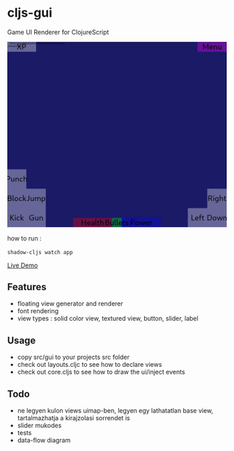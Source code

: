 # cljs-gui
Game UI Renderer for ClojureScript

![screenshot](screenshot.png)

how to run :

```shadow-cljs watch app```

[Live Demo](https://milgra.github.io/cljs-gui/index.html)

## Features

* floating view generator and renderer
* font rendering
* view types : solid color view, textured view, button, slider, label

## Usage

* copy src/gui to your projects src folder
* check out layouts.cljc to see how to declare views
* check out core.cljs to see how to draw the ui/inject events

## Todo

* ne legyen kulon views uimap-ben, legyen egy lathatatlan base view, tartalmazhatja a kirajzolasi sorrendet is 
* slider mukodes
* tests
* data-flow diagram